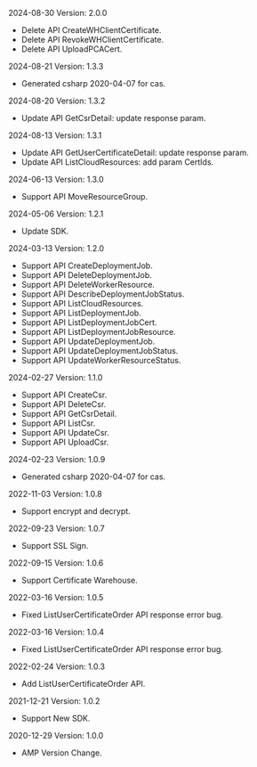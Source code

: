 2024-08-30 Version: 2.0.0
- Delete API CreateWHClientCertificate.
- Delete API RevokeWHClientCertificate.
- Delete API UploadPCACert.


2024-08-21 Version: 1.3.3
- Generated csharp 2020-04-07 for cas.

2024-08-20 Version: 1.3.2
- Update API GetCsrDetail: update response param.


2024-08-13 Version: 1.3.1
- Update API GetUserCertificateDetail: update response param.
- Update API ListCloudResources: add param CertIds.


2024-06-13 Version: 1.3.0
- Support API MoveResourceGroup.


2024-05-06 Version: 1.2.1
- Update SDK.

2024-03-13 Version: 1.2.0
- Support API CreateDeploymentJob.
- Support API DeleteDeploymentJob.
- Support API DeleteWorkerResource.
- Support API DescribeDeploymentJobStatus.
- Support API ListCloudResources.
- Support API ListDeploymentJob.
- Support API ListDeploymentJobCert.
- Support API ListDeploymentJobResource.
- Support API UpdateDeploymentJob.
- Support API UpdateDeploymentJobStatus.
- Support API UpdateWorkerResourceStatus.


2024-02-27 Version: 1.1.0
- Support API CreateCsr.
- Support API DeleteCsr.
- Support API GetCsrDetail.
- Support API ListCsr.
- Support API UpdateCsr.
- Support API UploadCsr.


2024-02-23 Version: 1.0.9
- Generated csharp 2020-04-07 for cas.

2022-11-03 Version: 1.0.8
- Support encrypt and decrypt.

2022-09-23 Version: 1.0.7
- Support SSL Sign.

2022-09-15 Version: 1.0.6
- Support Certificate Warehouse.

2022-03-16 Version: 1.0.5
- Fixed ListUserCertificateOrder API response error bug.

2022-03-16 Version: 1.0.4
- Fixed ListUserCertificateOrder API response error bug.

2022-02-24 Version: 1.0.3
- Add ListUserCertificateOrder API.

2021-12-21 Version: 1.0.2
- Support New SDK.

2020-12-29 Version: 1.0.0
- AMP Version Change.

